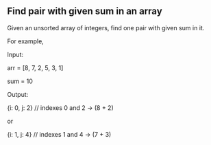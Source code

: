 ﻿## Find pair with given sum in an array
 
Given an unsorted array of integers, find one pair with given sum in it.

For example,

Input:
 
arr = [8, 7, 2, 5, 3, 1]

sum = 10


Output:

{i: 0, j: 2} // indexes 0 and 2 -> (8 + 2) 

or

{i: 1, j: 4} // indexes 1 and 4 -> (7 + 3)


